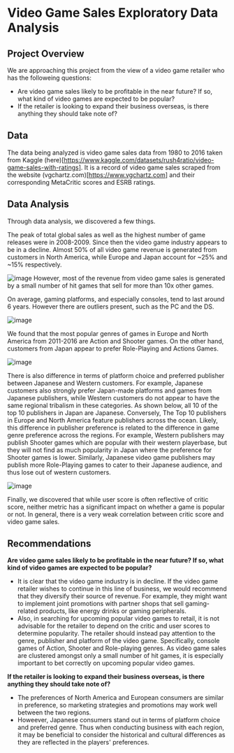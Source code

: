 # Video Game Sales Exploratory Data Analysis

## Project Overview
We are approaching this project from the view of a video game retailer who has the followeing questions:
- Are video game sales likely to be profitable in the near future? If so, what kind of video games are expected to be popular?
- If the retailer is looking to expand their business overseas, is there anything they should take note of?

## Data
The data being analyzed is video game sales data from 1980 to 2016 taken from Kaggle (here)[https://www.kaggle.com/datasets/rush4ratio/video-game-sales-with-ratings]. It is a record of video game sales scraped from the website (vgchartz.com)[https://www.vgchartz.com] and their corresponding MetaCritic scores and ESRB ratings.

## Data Analysis
Through data analysis, we discovered a few things.

The peak of total global sales as well as the highest number of game releases were in 2008-2009. Since then the video game industry appears to be in a decline. Almost 50% of all video game revenue is generated from customers in North America, while Europe and Japan account for ~25% and ~15% respectively.

![image](https://github.com/kuehbiko/01-Portfolio-Projects/assets/88494428/16e7e498-a4fc-4c48-9555-80944935604c)
However, most of the revenue from video game sales is generated by a small number of hit games that sell for more than 10x other games.

On average, gaming platforms, and especially consoles, tend to last around 6 years. However there are outliers present, such as the PC and the DS.

![image](https://github.com/kuehbiko/01-Portfolio-Projects/assets/88494428/6afeac3a-1c36-4f2d-9dff-661d392d8607)


We found that the most popular genres of games in Europe and North America from 2011-2016 are Action and Shooter games. On the other hand, customers from Japan appear to prefer Role-Playing and Actions Games. 

![image](https://github.com/kuehbiko/01-Portfolio-Projects/assets/88494428/aa873cdc-31f1-433f-8a04-2bada6b06122)

There is also difference in terms of platform choice and preferred publisher between Japanese and Western customers. For example, Japanese customers also strongly prefer Japan-made platforms and games from Japanese publishers, while Western customers do not appear to have the same regional tribalism in these categories. As shown below, all 10 of the top 10 publishers in Japan are Japanese. Conversely, The Top 10 publishers in Europe and North America feature publishers across the ocean. Likely, this difference in publisher preference is related to the difference in game genre preference across the regions. For example, Western publishers may publish Shooter games which are popular with their western playerbase, but they will not find as much popularity in Japan where the preference for Shooter games is lower. Similarly, Japanese video game publishers may publish more Role-Playing games to cater to their Japanese audience, and thus lose out of western customers.

![image](https://github.com/kuehbiko/01-Portfolio-Projects/assets/88494428/31bf3752-d0ed-4d6c-b23a-b6be8c769d44)

Finally, we discovered that while user score is often reflective of critic score, neither metric has a significant impact on whether a game is popular or not. In general, there is a very weak correlation between critic score and video game sales. 

## Recommendations
**Are video game sales likely to be profitable in the near future? If so, what kind of video games are expected to be popular?**
- It is clear that the video game industry is in decline. If the video game retailer wishes to continue in this line of business, we would recommend that they diversify their source of revenue. For example, they might want to implement joint promotions with partner shops that sell gaming-related products, like energy drinks or gaming peripherals.
- Also, in searching for upcoming popular video games to retail, it is not advisable for the retailer to depend on the critic and user scores to determine popularity. The retailer should instead pay attention to the genre, publisher and platform of the video game. Specifically, console games of Action, Shooter and Role-playing genres. As video game sales are clustered amongst only a small number of hit games, it is especially important to bet correctly on upcoming popular video games.

**If the retailer is looking to expand their business overseas, is there anything they should take note of?**
- The preferences of North America and European consumers are similar in preference, so marketing strategies and promotions may work well between the two regions.
- Howeever, Japanese consumers stand out in terms of platform choice and preferred genre. Thus when conducting business with each region, it may be beneficial to consider the historical and cultural differences as they are reflected in the players' preferences.
